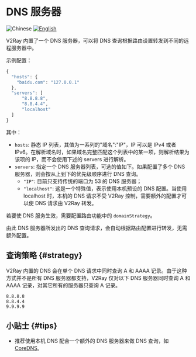 # DNS 服务器

![Chinese](../resources/chinesec.svg) [![English](../resources/english.svg)](https://www.v2ray.com/en/configuration/dns.html)

V2Ray 内置了一个 DNS 服务器，可以将 DNS 查询根据路由设置转发到不同的远程服务器中。

示例配置：

```javascript
{
  "hosts": {
    "baidu.com": "127.0.0.1"
  },
  "servers": [
      "8.8.8.8",
      "8.8.4.4",
      "localhost"
  ]
}
```

其中：

* `hosts`: 静态 IP 列表，其值为一系列的"域名":"IP"，IP 可以是 IPv4 或者 IPv6。在解析域名时，如果域名完整匹配这个列表中的某一项，则解析结果为该项的 IP，而不会使用下述的 servers 进行解析。
* `servers`: 指定一个 DNS 服务器列表，可选的值如下。如果配置了多个 DNS 服务器，则会按从上到下的优先级顺序进行 DNS 查询。
  * `"IP"`: 目前只支持传统的端口为 53 的 DNS 服务器；
  * `"localhost"`: 这是一个特殊值，表示使用本机预设的 DNS 配置。当使用 localhost 时，本机的 DNS 请求不受 V2Ray 控制，需要额外的配置才可以使 DNS 请求由 V2Ray 转发。

若要使 DNS 服务生效，需要配置路由功能中的 `domainStrategy`。

由此 DNS 服务器所发出的 DNS 查询请求，会自动根据路由配置进行转发，无需额外配置。

## 查询策略 {#strategy}

V2Ray 内置的 DNS 会在单个 DNS 请求中同时查询 A 和 AAAA 记录。由于这种方式并不是所有 DNS 服务器都支持，V2Ray 仅对以下 DNS 服务器同时查询 A 和 AAAA 记录，对其它所有的服务器只查询 A 记录。

```text
8.8.8.8
8.8.4.4
9.9.9.9
```

## 小贴士 {#tips}

* 推荐使用本机 DNS 配合一个额外的 DNS 服务器来做 DNS 查询，如 [CoreDNS](https://coredns.io/)。
